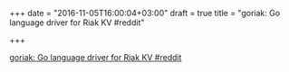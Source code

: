 +++
date = "2016-11-05T16:00:04+03:00"
draft = true
title = "goriak: Go language driver for Riak KV  #reddit"

+++

<p><a href="https://t.co/V0hMcdrwq0">goriak: Go language driver for Riak KV  #reddit</a></p>
